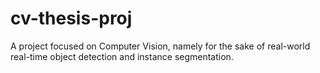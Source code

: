 # cv-thesis-proj
A project focused on Computer Vision, namely for the sake of real-world real-time object detection and instance segmentation. 
